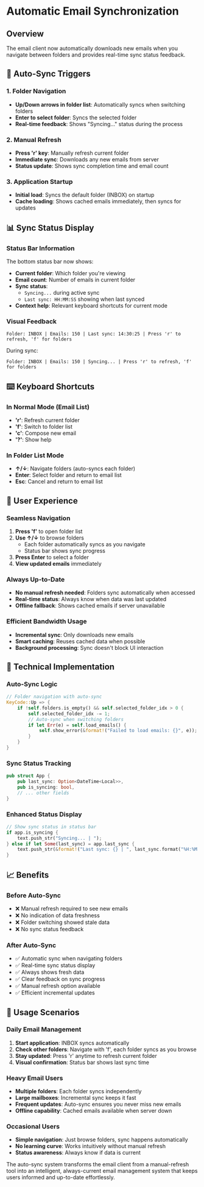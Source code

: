 # Automatic Email Synchronization

## Overview

The email client now automatically downloads new emails when you navigate between folders and provides real-time sync status feedback.

## 🔄 **Auto-Sync Triggers**

### **1. Folder Navigation**
- **Up/Down arrows in folder list**: Automatically syncs when switching folders
- **Enter to select folder**: Syncs the selected folder
- **Real-time feedback**: Shows "Syncing..." status during the process

### **2. Manual Refresh**
- **Press 'r' key**: Manually refresh current folder
- **Immediate sync**: Downloads any new emails from server
- **Status update**: Shows sync completion time and email count

### **3. Application Startup**
- **Initial load**: Syncs the default folder (INBOX) on startup
- **Cache loading**: Shows cached emails immediately, then syncs for updates

## 📊 **Sync Status Display**

### **Status Bar Information**
The bottom status bar now shows:
- **Current folder**: Which folder you're viewing
- **Email count**: Number of emails in current folder
- **Sync status**: 
  - `Syncing...` during active sync
  - `Last sync: HH:MM:SS` showing when last synced
- **Context help**: Relevant keyboard shortcuts for current mode

### **Visual Feedback**
```
Folder: INBOX | Emails: 150 | Last sync: 14:30:25 | Press 'r' to refresh, 'f' for folders
```

During sync:
```
Folder: INBOX | Emails: 150 | Syncing... | Press 'r' to refresh, 'f' for folders
```

## ⌨️ **Keyboard Shortcuts**

### **In Normal Mode (Email List)**
- **'r'**: Refresh current folder
- **'f'**: Switch to folder list
- **'c'**: Compose new email
- **'?'**: Show help

### **In Folder List Mode**
- **↑/↓**: Navigate folders (auto-syncs each folder)
- **Enter**: Select folder and return to email list
- **Esc**: Cancel and return to email list

## 🚀 **User Experience**

### **Seamless Navigation**
1. **Press 'f'** to open folder list
2. **Use ↑/↓** to browse folders
   - Each folder automatically syncs as you navigate
   - Status bar shows sync progress
3. **Press Enter** to select a folder
4. **View updated emails** immediately

### **Always Up-to-Date**
- **No manual refresh needed**: Folders sync automatically when accessed
- **Real-time status**: Always know when data was last updated
- **Offline fallback**: Shows cached emails if server unavailable

### **Efficient Bandwidth Usage**
- **Incremental sync**: Only downloads new emails
- **Smart caching**: Reuses cached data when possible
- **Background processing**: Sync doesn't block UI interaction

## 🔧 **Technical Implementation**

### **Auto-Sync Logic**
```rust
// Folder navigation with auto-sync
KeyCode::Up => {
    if !self.folders.is_empty() && self.selected_folder_idx > 0 {
        self.selected_folder_idx -= 1;
        // Auto-sync when switching folders
        if let Err(e) = self.load_emails() {
            self.show_error(&format!("Failed to load emails: {}", e));
        }
    }
}
```

### **Sync Status Tracking**
```rust
pub struct App {
    pub last_sync: Option<DateTime<Local>>,
    pub is_syncing: bool,
    // ... other fields
}
```

### **Enhanced Status Display**
```rust
// Show sync status in status bar
if app.is_syncing {
    text.push_str("Syncing... | ");
} else if let Some(last_sync) = app.last_sync {
    text.push_str(&format!("Last sync: {} | ", last_sync.format("%H:%M:%S")));
}
```

## 📈 **Benefits**

### **Before Auto-Sync**
- ❌ Manual refresh required to see new emails
- ❌ No indication of data freshness
- ❌ Folder switching showed stale data
- ❌ No sync status feedback

### **After Auto-Sync**
- ✅ Automatic sync when navigating folders
- ✅ Real-time sync status display
- ✅ Always shows fresh data
- ✅ Clear feedback on sync progress
- ✅ Manual refresh option available
- ✅ Efficient incremental updates

## 🎯 **Usage Scenarios**

### **Daily Email Management**
1. **Start application**: INBOX syncs automatically
2. **Check other folders**: Navigate with 'f', each folder syncs as you browse
3. **Stay updated**: Press 'r' anytime to refresh current folder
4. **Visual confirmation**: Status bar shows last sync time

### **Heavy Email Users**
- **Multiple folders**: Each folder syncs independently
- **Large mailboxes**: Incremental sync keeps it fast
- **Frequent updates**: Auto-sync ensures you never miss new emails
- **Offline capability**: Cached emails available when server down

### **Occasional Users**
- **Simple navigation**: Just browse folders, sync happens automatically
- **No learning curve**: Works intuitively without manual refresh
- **Status awareness**: Always know if data is current

The auto-sync system transforms the email client from a manual-refresh tool into an intelligent, always-current email management system that keeps users informed and up-to-date effortlessly.
